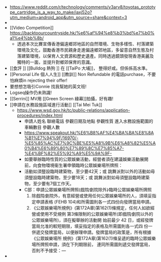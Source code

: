 - https://www.reddit.com/r/technology/comments/v3arv8/toyotas_prototype_cartridge_is_a_way_to_make/iaxj52o?utm_medium=android_app&utm_source=share&context=3
-
- [[Video Competition]] https://backtoourcountryside.hk/%e6%af%94%e8%b3%bd%e7%b0%a1%e4%bb%8b/
	- 透過本次比賽宣傳香港偏遠鄉郊地區的自然環境、生物多樣性、村落建築環境及文化，鼓勵香港市民親身走進偏遠鄉郊地區，多留意自然生態及村落建築環境，以保育人文資源和歷史遺產。同時透過鏡頭發現香港美麗及獨特的一面，並提升對鄉郊保育的意識。​
- [[食評 ]] [[Bulldog 熱狗 ]] 在 [[TaiPo 大埔]]， 整得好咸。但係係高水準。
- [[Personal Life 個人人生]] [[教訓]] Non Refundable 的電話purchase，不要怕麻煩in rejecting their offer!
- 要想想怎吸引Connie 找我幫她的英文班!
- Logseq操作仍未熟識!
- [[Serrini]] MV用 [[Green Screen 綠幕]]拍攝，好有趣!
- [[申請在水務設施區域進行活動]] [[Tai Mei Tuk]]
	- https://www.wsd.gov.hk/tc/public-relations/application-procedures/index.html
		- 申請人姓名
		  聯絡電話
		  參觀日期及地點
		  參觀性質
		  進入水務設施範圍的車輛數目
		  參觀人數
		- https://www.speakout.hk/%E6%B8%AF%E4%BA%BA%E8%8A%B1%E7%94%9F/16970/-%E5%85%AC%E7%9C%BE%E5%A8%9B%E6%A8%82%E5%A0%B4%E6%89%80%E7%89%8C%E7%85%A7-%E4%BF%82%E5%92%A9%E5%9A%9F-
		- 如要舉辦臨時性質的公眾娛樂活動，經營者須在建議娛樂活動展開前，向食物環境衞生署申領臨時公眾娛樂場所牌照：
		- 活動如須豎設臨時建築物，至少要42天；或
		  跳舞派對以外的活動如毋須豎設臨時建築物，至少要18天；或
		  跳舞派對如毋須豎設臨時建築物，至少要有7個工作天。
		- C部：申請公眾娛樂場所牌照(戲院∕劇院除外)∕臨時公眾娛樂場所牌照
		  1. 除戲院∕劇院外，有意經營或使用任何公眾娛樂場所的人，須填妥指定申請表格
		  (FEHB 104)和所需圖則各一式四份向發牌當局申請。
		  2. 《公眾娛樂場所規例》(第172A章)第162(1)條規定，任何人如欲經營或使用不受規例
		  第3條限制的公眾娛樂場所(即戲院∕劇院以外的公眾娛樂場所)，須在擬舉辦的活動開
		  始前最少 42 日，或經發牌當局允准的較短期限，填妥指定的表格及所需圖則各一式四
		  份一併遞交發牌當局，以便辦理申請。發牌當局的政策是，所有根據《公眾娛樂場所
		  規例》(第172A章)第162(1)條呈遞的臨時公眾娛樂場所牌照申請，須在下列期限前，
		  連同所需圖則遞交發牌當局，否則不予接受：—
-